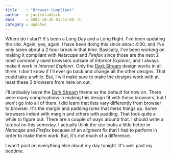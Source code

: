 ```yaml
---
title    : "Browser Compliant"
author   : justintadlock
date     : 2005-10-26 01:54:00 -5
category : updates
---
```


Where do I start?  It's been a Long Day and a Long Night.  I've been updating the site.  Again, yes, again.  I have been doing this since about 4:30, and I've only taken about a 2 hour break in that time.  Basically, I've been working on making it compliant with <em> Netscape</em> and <em> Firefox </em>since those are the next 2 most commonly used browsers outside of <em> Internet Explorer</em>, and I always make it work in <em> Internet Explorer</em>.  Only the <a href="http://www.dark-autumn.com/skins/style.php?set=17" title='Works In: IE, Firefox, Netscape'> Dark Stream</a> design works in all three.  I don't know if I'll ever go back and change all the other designs.  That could take a while.  But, I will make sure to make the designs work with at least these 3 browsers from here on out.

I'll probably leave the <a href="http://www.dark-autumn.com/skins/style.php?set=17" title='Works In: IE, Firefox, Netscape'> Dark Stream</a> theme as the default for now on.  There were many complications in making this design fit with these browsers, but I won't go into all of them.  I did learn that lists vary differently from browser to browser.  It's the margin and padding rules that mess things up.  Some browsers indent with margin and others with padding.  That took quite a while to figure out.  There are a couple of ways around that.  I should write a tutorial on this someday.  I actually think the site looks a little better in <em> Netscape</em> and <em> Firefox</em> because of an aligment fix that I had to perform in order to make them work.  But, it's not much of a difference.

I won't post on everything else about my day tonight.  It's well past my bedtime.
